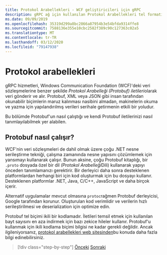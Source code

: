 ```yaml
---
title: Protokol Arabellekleri - WCF geliştiricileri için gRPC
description: gRPC ağ için kullanılan Protokol Arabellekleri tel formatına giriş.
ms.date: 09/09/2019
ms.openlocfilehash: 35319d299a8bc2866a87954b3e54bfda9314ffe8
ms.sourcegitcommit: 7588136e355e10cbc2582f389c90c127363c02a5
ms.translationtype: MT
ms.contentlocale: tr-TR
ms.lasthandoff: 03/12/2020
ms.locfileid: "79147938"
---
```

# <a name="protocol-buffers"></a>Protokol arabellekleri

gRPC hizmetleri, Windows Communication Foundation (WCF)'deki veri sözleşmelerine benzer şekilde *Protokol Arabelleği (Protobuf) iletileri*olarak veri gönderir ve alır. Protobuf, XML veya JSON gibi insan tarafından okunabilir biçimlerin maruz kalınması nasibini almadan, makinelerin okuma ve yazma için yapılandırılmış verileri serihale getirmenin etkili bir yoludur.

Bu bölümde Protobuf'un nasıl çalıştığı ve kendi Protobuf iletilerinizi nasıl tanımlayılabilmek yer alabilen.

## <a name="how-protobuf-works"></a>Protobuf nasıl çalışır?

WCF'nin veri sözleşmeleri de dahil olmak üzere çoğu .NET nesne serileştirme tekniği, çalışma zamanında nesne yapısını çözümlemek için yansımayı kullanarak çalışır. Bunun aksine, çoğu Protobuf kitaplığı, bir `.proto` dosyada özel bir dil *(Protokol Arabelleği*Dili) kullanarak yapıyı önceden tanımlamanızı gerektirir. Bir derleyici daha sonra desteklenen platformlardan herhangi biri için kod oluşturmak için bu dosyayı kullanır. Desteklenen platformlar .NET, Java, C/C++, JavaScript ve daha birçok içerir.

Alternatif uygulamalar mevcut olmasına `protoc`rağmen Protobuf derleyicisi, Google tarafından korunur. Oluşturulan kod verimlidir ve verilerin hızlı serileştirilmesi ve deserialization için optimize edin.

Protobuf tel biçimi ikili bir kodlamadır. İletileri temsil etmek için kullanılan bayt sayısını en aza indirmek için bazı zekice hileler kullanır. Protobuf'u kullanmak için ikili kodlama biçimi bilgisi ne kadar gerekli değildir. Ancak ilgileniyorsanız, [protokol arabellekleri web sitesinden](https://developers.google.com/protocol-buffers/docs/encoding)bu konuda daha fazla bilgi edinebilirsiniz.

>[!div class="step-by-step"]
>[Önceki](why-grpc.md)
>[Sonraki](protobuf-messages.md)
